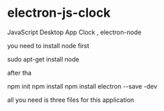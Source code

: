 # electron-js-clock
JavaScript Desktop App Clock , electron-node

you need to install node first

sudo apt-get install node

after tha

npm init
npm install
npm install electron --save -dev

all you need is three files for this application
